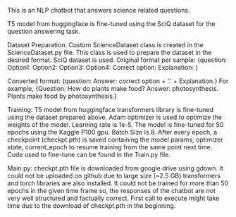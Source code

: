 This is an NLP chatbot that answers science related questions.

T5 model from huggingface is fine-tuned using the SciQ dataset for the question answering task.

Dataset Preparation:
Custom ScienceDataset class is created in the ScienceDataset.py file. This class is used to prepare the dataset in the desired format. SciQ dataset is used.
Original format per sample:
{question:
Option1:
Option2:
Option3:
Option4:
Correct option:
Explanation:
}

Converted format:
{question:
Answer: correct option + ‘.’ + Explanation.}
For example,
{Question: How do plants make food?
Answer: photosynthesis. Plants make food by photosynthesis.}

Training:
T5 model from huggingface transformers library is fine-tuned using the dataset prepared above. 
Adam optimizer is used to optimize the weights of the model. 
Learning rate is 1e-5.
The model is fine-tuned for 50 epochs using the Kaggle P100 gpu.
Batch Size is 8.
After every epoch, a checkpoint (checkpt.pth) is saved containing the model params, optimizer state, current_epoch to resume training from the same point next time.
Code used to fine-tune can be found in the Train.py file.

Main.py:
checkpt.pth file is downloaded from google drive using gdown. It could not be uploaded on github due to large size (~2.5 GB)
 transformers and torch libraries are also installed.
It could not be trained for more than 50 epochs in the given time frame so, the responses of the chatbot are not very well structured and factually correct. 
First call to execute might take time due to the download of checkpt.pth in the beginning. 
